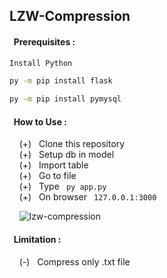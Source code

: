 ## LZW-Compression

#### &nbsp; Prerequisites : 

```bash
Install Python
```

```bash
py -m pip install flask
```

```bash
py -m pip install pymysql
```

#### &nbsp; How to Use : 

&nbsp;&nbsp;&nbsp; (+) &nbsp; Clone this repository <br/>
&nbsp;&nbsp;&nbsp; (+) &nbsp; Setup db in model <br/>
&nbsp;&nbsp;&nbsp; (+) &nbsp; Import table <br/>
&nbsp;&nbsp;&nbsp; (+) &nbsp; Go to file <br/>
&nbsp;&nbsp;&nbsp; (+) &nbsp; Type ```  py app.py  ```<br/>
&nbsp;&nbsp;&nbsp; (+) &nbsp; On browser ```  127.0.0.1:3000  ```<br/>

&nbsp;&nbsp;&nbsp; ![lzw-compression](https://user-images.githubusercontent.com/37819857/161403859-99436b4b-f432-48bd-83b7-2d5ef8f1ce3c.gif)

#### &nbsp; Limitation : 

&nbsp;&nbsp;&nbsp; (-) &nbsp; Compress only .txt file <br/>
